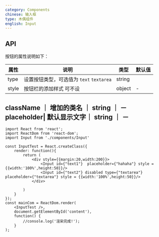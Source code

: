 ```yaml
---
category: Components
chinese: 输入框
type: 木偶组件
english: Input
---
```


## API

按钮的属性说明如下：

属性 | 说明 | 类型 | 默认值
-----|-----|-----|------
type | 设置按钮类型，可选值为 `text` `textarea` | string |
style | 按钮栏的添加样式 可不设 | object | -
className ｜ 增加的类名 ｜ string ｜ － 
placeholder| 默认显示文字｜ string ｜ － 
----
```
import React from 'react';
import ReactDom from 'react-dom';
import Input from './components/Input'

const InputTest = React.createClass({ 
	render: function(){
		return (
			<div style={{margin:20,width:200}}>
				<Input id={"text1"}  placeholder={"hahaha"} style = {{width:'100%',height:50}}/>
				<Input id={"text2"} disabled type={"textarea"} placeholder={"textarea"} style = {{width:'100%',height:50}}/>
			</div>
			
		)
	}
});
const mainCom = ReactDom.render(
	<InputTest />,
	document.getElementById('content'),
	function() {
		//console.log('渲染完成!');
	}
);
```
